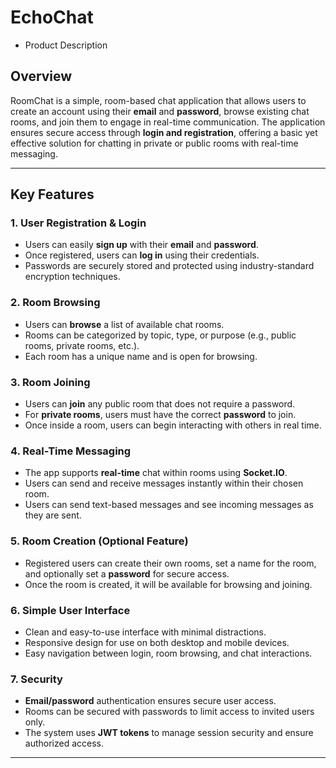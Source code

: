 # EchoChat
 - Product Description

## Overview
RoomChat is a simple, room-based chat application that allows users to create an account using their **email** and **password**, browse existing chat rooms, and join them to engage in real-time communication. The application ensures secure access through **login and registration**, offering a basic yet effective solution for chatting in private or public rooms with real-time messaging.

---

## Key Features

### 1. **User Registration & Login**
- Users can easily **sign up** with their **email** and **password**.
- Once registered, users can **log in** using their credentials.
- Passwords are securely stored and protected using industry-standard encryption techniques.

### 2. **Room Browsing**
- Users can **browse** a list of available chat rooms.
- Rooms can be categorized by topic, type, or purpose (e.g., public rooms, private rooms, etc.).
- Each room has a unique name and is open for browsing.

### 3. **Room Joining**
- Users can **join** any public room that does not require a password.
- For **private rooms**, users must have the correct **password** to join.
- Once inside a room, users can begin interacting with others in real time.

### 4. **Real-Time Messaging**
- The app supports **real-time** chat within rooms using **Socket.IO**.
- Users can send and receive messages instantly within their chosen room.
- Users can send text-based messages and see incoming messages as they are sent.

### 5. **Room Creation (Optional Feature)**
- Registered users can create their own rooms, set a name for the room, and optionally set a **password** for secure access.
- Once the room is created, it will be available for browsing and joining.

### 6. **Simple User Interface**
- Clean and easy-to-use interface with minimal distractions.
- Responsive design for use on both desktop and mobile devices.
- Easy navigation between login, room browsing, and chat interactions.

### 7. **Security**
- **Email/password** authentication ensures secure user access.
- Rooms can be secured with passwords to limit access to invited users only.
- The system uses **JWT tokens** to manage session security and ensure authorized access.

---